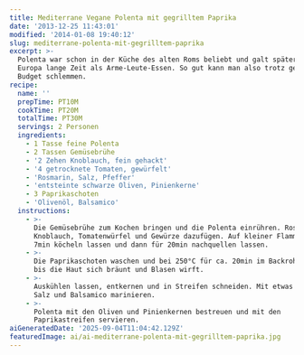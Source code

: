```yaml
---
title: Mediterrane Vegane Polenta mit gegrilltem Paprika
date: '2013-12-25 11:43:01'
modified: '2014-01-08 19:40:12'
slug: mediterrane-polenta-mit-gegrilltem-paprika
excerpt: >-
  Polenta war schon in der Küche des alten Roms beliebt und galt später in
  Europa lange Zeit als Arme-Leute-Essen. So gut kann man also trotz geringem
  Budget schlemmen.
recipe:
  name: ''
  prepTime: PT10M
  cookTime: PT20M
  totalTime: PT30M
  servings: 2 Personen
  ingredients:
    - 1 Tasse feine Polenta
    - 2 Tassen Gemüsebrühe
    - '2 Zehen Knoblauch, fein gehackt'
    - '4 getrocknete Tomaten, gewürfelt'
    - 'Rosmarin, Salz, Pfeffer'
    - 'entsteinte schwarze Oliven, Pinienkerne'
    - 3 Paprikaschoten
    - 'Olivenöl, Balsamico'
  instructions:
    - >-
      Die Gemüsebrühe zum Kochen bringen und die Polenta einrühren. Rosmarin,
      Knoblauch, Tomatenwürfel und Gewürze dazufügen. Auf kleiner Flamme für ca.
      7min köcheln lassen und dann für 20min nachquellen lassen.
    - >-
      Die Paprikaschoten waschen und bei 250°C für ca. 20min im Backrohr grillen
      bis die Haut sich bräunt und Blasen wirft.
    - >-
      Auskühlen lassen, entkernen und in Streifen schneiden. Mit etwas Olivenöl,
      Salz und Balsamico marinieren.
    - >-
      Polenta mit den Oliven und Pinienkernen bestreuen und mit den
      Paprikastreifen servieren.
aiGeneratedDate: '2025-09-04T11:04:42.129Z'
featuredImage: ai/ai-mediterrane-polenta-mit-gegrilltem-paprika.jpg
---
```


[<!-- Image removed (no copyright): polentatürmchen.jpg -->](https://www.veganblatt.com/i/polentatürmchen.jpg)
